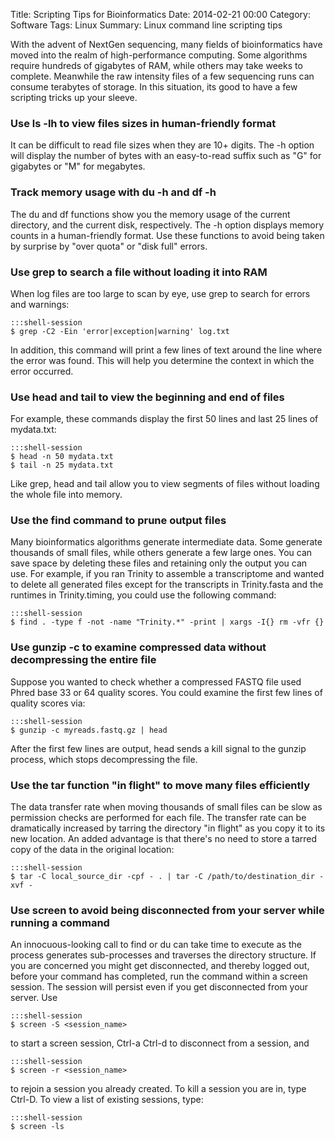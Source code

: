 Title: Scripting Tips for Bioinformatics
Date: 2014-02-21 00:00
Category: Software
Tags: Linux
Summary: Linux command line scripting tips  

With the advent of NextGen sequencing, many fields of bioinformatics have moved into the realm of high-performance computing. Some algorithms require hundreds of gigabytes of RAM, while others may take weeks to complete. Meanwhile the raw intensity files of a few sequencing runs can consume terabytes of storage. In this situation, its good to have a few scripting tricks up your sleeve. 


### Use ls -lh to view files sizes in human-friendly format
It can be difficult to read file sizes when they are 10+ digits. The -h option will display the number of bytes with an easy-to-read suffix such as "G" for gigabytes or "M" for megabytes. 

### Track memory usage with du -h and df -h
The du and df functions show you the memory usage of the current directory, and the current disk, respectively. The -h option displays memory counts in a human-friendly format. Use these functions to avoid being taken by surprise by "over quota" or "disk full" errors. 

### Use grep to search a file without loading it into RAM
When log files are too large to scan by eye, use grep to search for errors and warnings:

    :::shell-session
    $ grep -C2 -Ein 'error|exception|warning' log.txt

In addition, this command will print a few lines of text around the line where the error was found. This will help you determine the context in which the error occurred. 

### Use head and tail to view the beginning and end of files
For example, these commands display the first 50 lines and last 25 lines of mydata.txt:

    :::shell-session
    $ head -n 50 mydata.txt
    $ tail -n 25 mydata.txt

Like grep, head and tail allow you to view segments of files without loading the whole file into memory. 

### Use the find command to prune output files
Many bioinformatics algorithms generate intermediate data. Some generate thousands of small files, while others generate a few large ones. You can save space by deleting these files and retaining only the output you can use. For example, if you ran Trinity to assemble a transcriptome and wanted to delete all generated files except for the transcripts in Trinity.fasta and the runtimes in Trinity.timing, you could use the following command:

    :::shell-session
    $ find . -type f -not -name "Trinity.*" -print | xargs -I{} rm -vfr {}

### Use gunzip -c to examine compressed data without decompressing the entire file
Suppose you wanted to check whether a compressed FASTQ file used Phred base 33 or 64 quality scores. You could examine the first few lines of quality scores via:

    :::shell-session
    $ gunzip -c myreads.fastq.gz | head

After the first few lines are output, head sends a kill signal to the gunzip process, which stops decompressing the file. 

### Use the tar function "in flight" to move many files efficiently
The data transfer rate when moving thousands of small files can be slow as permission checks are performed for each file. The transfer rate can be dramatically increased by tarring the directory "in flight" as you copy it to its new location. An added advantage is that there's no need to store a tarred copy of the data in the original location:

    :::shell-session
    $ tar -C local_source_dir -cpf - . | tar -C /path/to/destination_dir -xvf -

### Use screen to avoid being disconnected from your server while running a command
An innocuous-looking call to find or du can take time to execute as the process generates sub-processes and traverses the directory structure. If you are concerned you might get disconnected, and thereby logged out, before your command has completed, run the command within a screen session. The session will persist even if you get disconnected from your server. Use

    :::shell-session
    $ screen -S <session_name>

to start a screen session, Ctrl-a Ctrl-d to disconnect from a session, and

    :::shell-session
    $ screen -r <session_name>

to rejoin a session you already created. To kill a session you are in, type Ctrl-D. To view a list of existing sessions, type:

    :::shell-session
    $ screen -ls